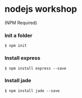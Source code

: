 # nodejs workshop
(NPM Required)

### Init a folder 
`$ npm init`

### Install express
`$ npm install express --save`

### Install jade
`$ npm install jade --save`

